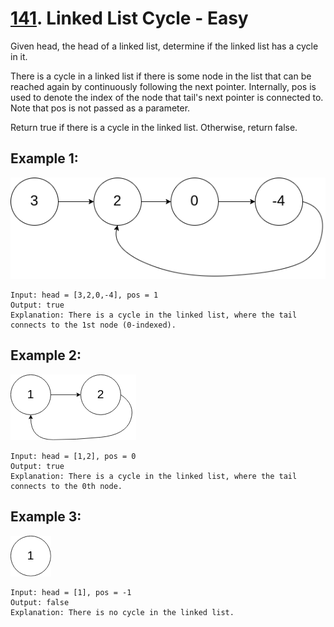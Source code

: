 # [141](https://leetcode.com/problems/linked-list-cycle/). Linked List Cycle - Easy

Given head, the head of a linked list, determine if the linked list has a cycle in it.

There is a cycle in a linked list if there is some node in the list that can be reached again by continuously following the next pointer. Internally, pos is used to denote the index of the node that tail's next pointer is connected to. Note that pos is not passed as a parameter.

Return true if there is a cycle in the linked list. Otherwise, return false.

## Example 1:

![Alt text](images/linked_list_cycle_ex1.png)

```
Input: head = [3,2,0,-4], pos = 1
Output: true
Explanation: There is a cycle in the linked list, where the tail connects to the 1st node (0-indexed).
```

## Example 2:

![Alt text](images/linked_list_cycle_ex2.png)

```
Input: head = [1,2], pos = 0
Output: true
Explanation: There is a cycle in the linked list, where the tail connects to the 0th node.
```

## Example 3:

![Alt text](images/linked_list_cycle_ex3.png)

```
Input: head = [1], pos = -1
Output: false
Explanation: There is no cycle in the linked list.
```
